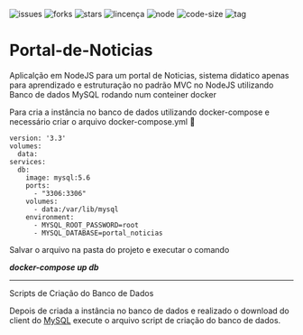 ![issues](https://img.shields.io/github/issues/luizcsbh/Portal_de_Noticias)
![forks](https://img.shields.io/github/forks/luizcsbh/Portal_de_Noticias)
![stars](https://img.shields.io/github/stars/luizcsbh/Portal_de_Noticias)
![lincença](https://img.shields.io/github/license/luizcsbh/Portal_de_Noticias)
![node](https://img.shields.io/node/v/mongoose)
![code-size](https://img.shields.io/github/languages/code-size/luizcsbh/Portal_de_Noticias)
![tag](https://img.shields.io/github/v/tag/luizcsbh/Portal_de_Noticias)

# Portal-de-Noticias
Aplicalção em NodeJS para um portal de Noticias, sistema didatico apenas para aprendizado e estruturação no padrão MVC no NodeJS utilizando Banco de dados MySQL rodando num conteiner docker

Para cria a instância no banco de dados utilizando docker-compose e necessário criar o arquivo docker-compose.yml :whale:

```doccker
version: '3.3'
volumes:
  data:
services:
  db:
    image: mysql:5.6
    ports:
      - "3306:3306"
    volumes:
      - data:/var/lib/mysql
    environment:
      - MYSQL_ROOT_PASSWORD=root
      - MYSQL_DATABASE=portal_noticias 
```

Salvar o arquivo na pasta do projeto e executar o comando 

***docker-compose up db***

------

Scripts de Criação do Banco de Dados

Depois de criada a instância no banco de dados e realizado o download do client do [MySQL](https://dev.mysql.com/downloads/workbench) execute o arquivo script de criação do banco de dados. 
